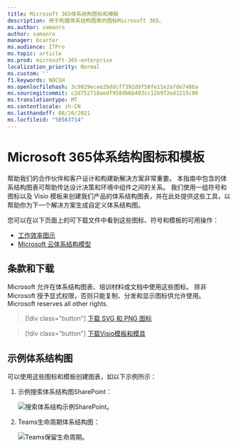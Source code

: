 ```yaml
---
title: Microsoft 365体系结构图标和模板
description: 用于构建体系结构图表的图标Microsoft 365。
ms.author: samanro
author: samanro
manager: bcarter
ms.audience: ITPro
ms.topic: article
ms.prod: microsoft-365-enterprise
localization_priority: Normal
ms.custom: ''
f1.keywords: NOCSH
ms.openlocfilehash: 3c9829ecee2bddcff392d9f58fe11e2a7de7486a
ms.sourcegitcommit: c2d752718aedf958db6b403cc12b972ed1215c00
ms.translationtype: MT
ms.contentlocale: zh-CN
ms.lasthandoff: 08/26/2021
ms.locfileid: "58563714"
---
```

# <a name="microsoft-365-architecture-icons-and-templates"></a>Microsoft 365体系结构图标和模板

帮助我们的合作伙伴和客户设计和构建新解决方案非常重要。 本指南中包含的体系结构图表可帮助传达设计决策和环境中组件之间的关系。 我们使用一组符号和图标以及 Visio 模板来创建我们产品的体系结构图表，并在此处提供这些工具，以帮助你为下一个解决方案生成自定义体系结构图。

您可以在以下页面上的可下载文件中看到这些图标、符号和模板的可用操作：

- [工作效率图示](productivity-illustrations.md)
- [Microsoft 云体系结构模型](cloud-architecture-models.md)

## <a name="terms-and-download"></a>条款和下载

Microsoft 允许在体系结构图表、培训材料或文档中使用这些图标。 除非 Microsoft 授予显式权限，否则只能复制、分发和显示图标供允许使用。 Microsoft reserves all other rights.


 > [!div class="button"]
 > [下载 SVG 和 PNG 图标](https://go.microsoft.com/fwlink/?linkid=869455)

 > [!div class="button"]
 > [下载Visio模板和模具](https://go.microsoft.com/fwlink/?linkid=2056186)

## <a name="example-architecture-diagrams"></a>示例体系结构图

可以使用这些图标和模板创建图表，如以下示例所示：

1. 示例搜索体系结构图SharePoint：

    ![搜索体系结构示例SharePoint。](../media/configure-search-for-multi-geo-image1-1.png)

2. Teams生命周期体系结构图：

    ![Teams保留生命周期。](../media/TeamsRetentionLifecycle.png)
